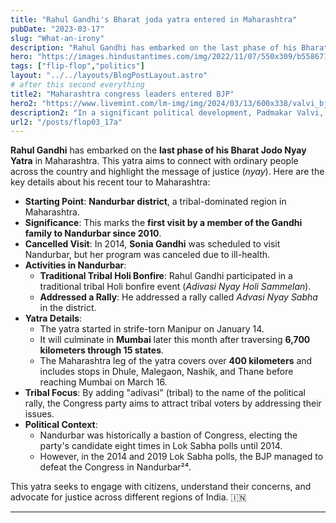 ```yaml
---
title: "Rahul Gandhi's Bharat joda yatra entered in Maharashtra"
pubDate: "2023-03-17"
slug: "What-an-irony"
description: "Rahul Gandhi has embarked on the last phase of his Bharat Jodo Nyay Yatra in Maharashtra."
hero: "https://images.hindustantimes.com/img/2022/11/07/550x309/b5586718-5eca-11ed-a69b-279ef889e48a_1667846120596.jpg"
tags: ["flip-flop","politics"]
layout: "../../layouts/BlogPostLayout.astro"
# after this second everything
title2: "Maharashtra congress leaders entered BJP"
hero2: "https://www.livemint.com/lm-img/img/2024/03/13/600x338/valvi_bjp_1710318322468_1710318341334.jpeg"
description2: "In a significant political development, Padmakar Valvi, a senior Congress leader and former minister, has joined BJP"
url2: "/posts/flop03_17a"
---
```


**Rahul Gandhi**  has embarked on the **last phase of his Bharat Jodo Nyay Yatra** in Maharashtra. This yatra aims to connect with ordinary people across the country and highlight the message of justice (*nyay*). Here are the key details about his recent tour to Maharashtra:

- **Starting Point**: **Nandurbar district**, a tribal-dominated region in Maharashtra.
- **Significance**: This marks the **first visit by a member of the Gandhi family to Nandurbar since 2010**.
- **Cancelled Visit**: In 2014, **Sonia Gandhi** was scheduled to visit Nandurbar, but her program was canceled due to ill-health.
- **Activities in Nandurbar**:
    - **Traditional Tribal Holi Bonfire**: Rahul Gandhi participated in a traditional tribal Holi bonfire event (*Adivasi Nyay Holi Sammelan*).
    - **Addressed a Rally**: He addressed a rally called *Advasi Nyay Sabha* in the district.
- **Yatra Details**:
    - The yatra started in strife-torn Manipur on January 14.
    - It will culminate in **Mumbai** later this month after traversing **6,700 kilometers through 15 states**.
    - The Maharashtra leg of the yatra covers over **400 kilometers** and includes stops in Dhule, Malegaon, Nashik, and Thane before reaching Mumbai on March 16.
- **Tribal Focus**: By adding "adivasi" (tribal) to the name of the political rally, the Congress party aims to attract tribal voters by addressing their issues.
- **Political Context**:
    - Nandurbar was historically a bastion of Congress, electing the party's candidate eight times in Lok Sabha polls until 2014.
    - However, in the 2014 and 2019 Lok Sabha polls, the BJP managed to defeat the Congress in Nandurbar²⁴.

This yatra seeks to engage with citizens, understand their concerns, and advocate for justice across different regions of India. 🇮🇳

---